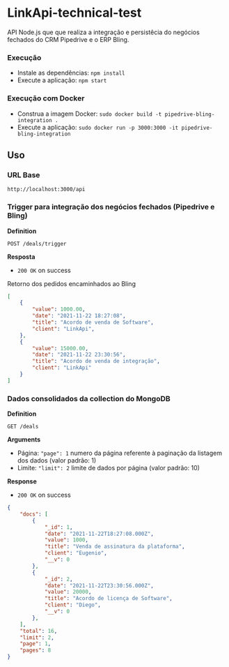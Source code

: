 # LinkApi-technical-test
API Node.js que que realiza a integração e persistêcia do negócios fechados do CRM Pipedrive e o ERP Bling.

### Execução
* Instale as dependências: `npm install`
* Execute a aplicação: `npm start`

### Execução com Docker

* Construa a imagem Docker: `sudo docker build -t pipedrive-bling-integration .`
* Execute a aplicação: `sudo docker run -p 3000:3000 -it pipedrive-bling-integration`

## Uso

### URL Base

`http://localhost:3000/api`

### Trigger para integração dos negócios fechados (Pipedrive e Bling)

**Definition**

`POST /deals/trigger`

**Resposta**

- `200 OK` on success

Retorno dos pedidos encaminhados ao Bling

```json
[
    {
        "value": 1000.00,
        "date": "2021-11-22 18:27:08",
        "title": "Acordo de venda de Software",
        "client": "LinkApi",
    },
    {
        "value": 15000.00,
        "date": "2021-11-22 23:30:56",
        "title": "Acordo de venda de integração",
        "client": "LinkApi"
    }
]
```

### Dados consolidados da collection do MongoDB

**Definition**

`GET /deals`

**Arguments**

- Página: `"page": 1` numero da página referente à paginação da listagem dos dados (valor padrão: 1)
- Limite: `"limit": 2` limite de dados por página (valor padrão: 10)

**Response**

- `200 OK` on success

```json
{
    "docs": [
        {
            "_id": 1,
            "date": "2021-11-22T18:27:08.000Z",
            "value": 1000,
            "title": "Venda de assinatura da plataforma",
            "client": "Eugenio",
            "__v": 0
        },
        {
            "_id": 2,
            "date": "2021-11-22T23:30:56.000Z",
            "value": 20000,
            "title": "Acordo de licença de Software",
            "client": "Diego",
            "__v": 0
        },
    ],
    "total": 16,
    "limit": 2,
    "page": 1,
    "pages": 8
}
```
